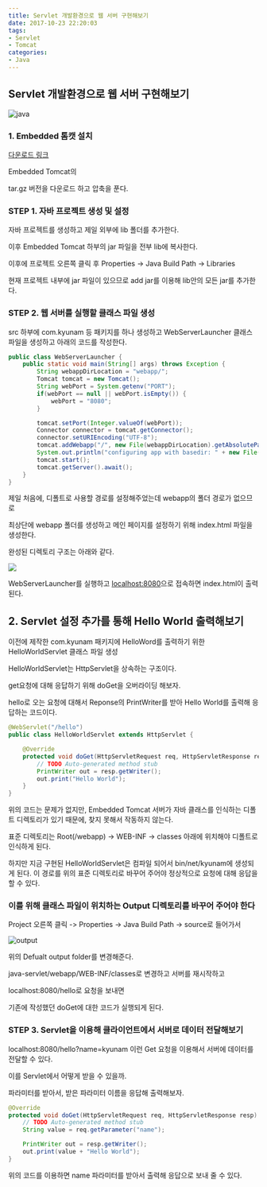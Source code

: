 ```yaml
---
title: Servlet 개발환경으로 웹 서버 구현해보기
date: 2017-10-23 22:20:03
tags: 
- Servlet
- Tomcat
categories:
- Java
---
```


## Servlet 개발환경으로 웹 서버 구현해보기

![java](https://www.3pillarglobal.com/wp-content/uploads/2016/03/java8_600x600-300x300.png)

### 1. Embedded 톰캣 설치

[다운로드 링크](https://tomcat.apache.org/download-90.cgi)

Embedded Tomcat의

tar.gz 버전을 다운로드 하고 압축을 푼다.

### STEP 1. 자바 프로젝트 생성 및 설정

자바 프로젝트를 생성하고 제일 외부에 lib 폴더를 추가한다.

이후 Embedded Tomcat 하부의 jar 파일을 전부 lib에 복사한다.

이후에 프로젝트 오른쪽 클릭 후 Properties -> Java Build Path -> Libraries

현재 프로젝트 내부에 jar 파일이 있으므로 add jar를 이용해 lib안의 모든 jar를 추가한다.

### STEP 2. 웹 서버를 실행할 클래스 파일 생성

src 하부에 com.kyunam 등 패키지를 하나 생성하고 WebServerLauncher 클래스 파일을 생성하고 아래의 코드를 작성한다.

```java
public class WebServerLauncher {
	public static void main(String[] args) throws Exception {
        String webappDirLocation = "webapp/";
        Tomcat tomcat = new Tomcat();
        String webPort = System.getenv("PORT");
        if(webPort == null || webPort.isEmpty()) {
            webPort = "8080";
        }

        tomcat.setPort(Integer.valueOf(webPort));
        Connector connector = tomcat.getConnector();
        connector.setURIEncoding("UTF-8");
        tomcat.addWebapp("/", new File(webappDirLocation).getAbsolutePath());
        System.out.println("configuring app with basedir: " + new File("./" + webappDirLocation).getAbsolutePath());
        tomcat.start();
        tomcat.getServer().await();
    }
}

```

제일 처음에, 디폴트로 사용할 경로를 설정해주었는데 webapp의 폴더 경로가 없으므로

최상단에 webapp 폴더를 생성하고 메인 페이지를 설정하기 위해 index.html 파일을 생성한다.

완성된 디렉토리 구조는 아래와 같다.

![](/images/java/tomcat.png)

 WebServerLauncher를 실행하고 [localhost:8080](localhost:8080)으로 접속하면 index.html이 출력된다.


## 2. Servlet 설정 추가를 통해 Hello World 출력해보기
이전에 제작한 com.kyunam 패키지에 HelloWord를 출력하기 위한 HelloWorldServlet 클래스 파일 생성

HelloWorldServlet는 HttpServlet을 상속하는 구조이다.

get요청에 대해 응답하기 위해 doGet을 오버라이딩 해보자.

hello로 오는 요청에 대해서 Reponse의 PrintWriter를 받아 Hello World를 출력해 응답하는 코드이다.

```java
@WebServlet("/hello")
public class HelloWorldServlet extends HttpServlet {

	@Override
	protected void doGet(HttpServletRequest req, HttpServletResponse resp) throws ServletException, IOException {
		// TODO Auto-generated method stub
		PrintWriter out = resp.getWriter();
		out.print("Hello World");
	}
}

```

위의 코드는 문제가 없지만, Embedded Tomcat 서버가 자바 클래스를 인식하는 디폴트 디렉토리가 있기 때문에, 찾지 못해서 작동하지 않는다.

표준 디렉토리는 Root(/webapp) -> WEB-INF -> classes 아래에 위치해야 디폴트로 인식하게 된다.

하지만 지금 구현된 HelloWorldServlet은 컴파일 되어서 bin/net/kyunam에 생성되게 된다. 이 경로를 위의 표준 디렉토리로 바꾸어 주어야 정상적으로 요청에 대해 응답을 할 수 있다.

### 이를 위해 클래스 파일이 위치하는 Output 디렉토리를 바꾸어 주어야 한다

Project 오른쪽 클릭 -> Properties -> Java Build Path -> source로 들어가서

![output](/images/java/servlet.png)

위의 Defualt output folder를 변경해준다.

java-servlet/webapp/WEB-INF/classes로 변경하고 서버를 재시작하고

localhost:8080/hello로 요청을 보내면

기존에 작성했던 doGet에 대한 코드가 실행되게 된다.


### STEP 3. Servlet을 이용해 클라이언트에서 서버로 데이터 전달해보기

localhost:8080/hello?name=kyunam 이런 Get 요청을 이용해서 서버에 데이터를 전달할 수 있다.

이를 Servlet에서 어떻게 받을 수 있을까.

파라미터를 받아서, 받은 파라미터 이름을 응답해 출력해보자.

```java
@Override
protected void doGet(HttpServletRequest req, HttpServletResponse resp) throws ServletException, IOException {
	// TODO Auto-generated method stub
	String value = req.getParameter("name");

	PrintWriter out = resp.getWriter();
	out.print(value + "Hello World");
}
```

위의 코드를 이용하면 name 파라미터를 받아서 출력해 응답으로 보내 줄 수 있다.